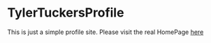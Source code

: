 # TylerTuckersProfile

This is just a simple profile site. Please visit the real HomePage [here](https://tucke102.github.io/TylerTuckersProfile/Pages/index.html)
